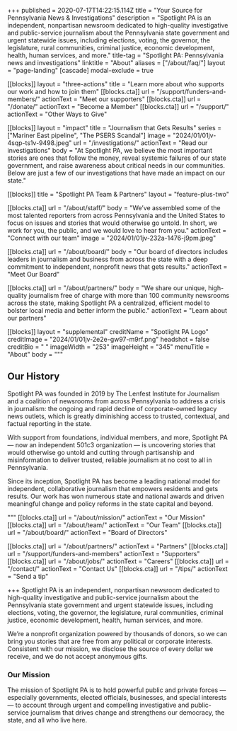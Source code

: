 +++
published = 2020-07-17T14:22:15.114Z
title = "Your Source for Pennsylvania News & Investigations"
description = "Spotlight PA is an independent, nonpartisan newsroom dedicated to high-quality investigative and public-service journalism about the Pennsylvania state government and urgent statewide issues, including elections, voting, the governor, the legislature, rural communities, criminal justice, economic development, health, human services, and more."
title-tag = "Spotlight PA: Pennsylvania news and investigations"
linktitle = "About"
aliases = ["/about/faq/"]
layout = "page-landing"
[cascade]
modal-exclude = true

[[blocks]]
layout = "three-actions"
title = "Learn more about who supports our work and how to join them"
[[blocks.cta]]
url = "/support/funders-and-members/"
actionText = "Meet our supporters"
[[blocks.cta]]
url = "/donate/"
actionText = "Become a Member"
[[blocks.cta]]
url = "/support/"
actionText = "Other Ways to Give"

[[blocks]]
layout = "impact"
title = "Journalism that Gets Results"
series = ["Mariner East pipeline", "The PSERS Scandal"]
image = "2024/01/01jv-4sqp-ts1v-9498.jpeg"
url = "/investigations/"
actionText = "Read our investigations"
body = "At Spotlight PA, we believe the most important stories are ones that follow the money, reveal systemic failures of our state government, and raise awareness about critical needs in our communities. Below are just a few of our investigations that have made an impact on our state."

[[blocks]]
title = "Spotlight PA Team & Partners"
layout = "feature-plus-two"

[[blocks.cta]]
url = "/about/staff/"
body = "We’ve assembled some of the most talented reporters from across Pennsylvania and the United States to focus on issues and stories that would otherwise go untold. In short, we work for you, the public, and we would love to hear from you."
actionText = "Connect with our team"
image = "2024/01/01jv-232a-1476-j9pm.jpeg"

[[blocks.cta]]
url = "/about/board/"
body = "Our board of directors includes leaders in journalism and business from across the state with a deep commitment to independent, nonprofit news that gets results."
actionText = "Meet Our Board"

[[blocks.cta]]
url = "/about/partners/"
body = "We share our unique, high-quality journalism free of charge with more than 100 community newsrooms across the state, making Spotlight PA a centralized, efficient model to bolster local media and better inform the public."
actionText = "Learn about our partners"

[[blocks]]
layout = "supplemental"
creditName = "Spotlight PA Logo"
creditImage = "2024/01/01jv-2e2e-gw97-m9rf.png"
headshot = false
creditBio = "&nbsp;"
imageWidth = "253"
imageHeight = "345"
menuTitle = "About"
body = """
## Our History

Spotlight PA was founded in 2019 by The Lenfest Institute for Journalism and a coalition of newsrooms from across Pennsylvania to address a crisis in journalism: the ongoing and rapid decline of corporate-owned legacy news outlets, which is greatly diminishing access to trusted, contextual, and factual reporting in the state.

With support from foundations, individual members, and more, Spotlight PA — now an independent 501c3 organization — is uncovering stories that would otherwise go untold and cutting through partisanship and misinformation to deliver trusted, reliable journalism at no cost to all in Pennsylvania.

Since its inception, Spotlight PA has become a leading national model for independent, collaborative journalism that empowers residents and gets results. Our work has won numerous state and national awards and driven meaningful change and policy reforms in the state capital and beyond.

"""
[[blocks.cta]]
url = "/about/mission/"
actionText = "Our Mission"
[[blocks.cta]]
url = "/about/team/"
actionText = "Our Team"
[[blocks.cta]]
url = "/about/board/"
actionText = "Board of Directors"

[[blocks.cta]]
url = "/about/partners/"
actionText = "Partners"
[[blocks.cta]]
url = "/support/funders-and-members"
actionText = "Supporters"
[[blocks.cta]]
url = "/about/jobs/"
actionText = "Careers"
[[blocks.cta]]
url = "/contact/"
actionText = "Contact Us"
[[blocks.cta]]
url = "/tips/"
actionText = "Send a tip"


+++
Spotlight PA is an independent, nonpartisan newsroom dedicated to high-quality investigative and public-service journalism about the Pennsylvania state government and urgent statewide issues, including elections, voting, the governor, the legislature, rural communities, criminal justice, economic development, health, human services, and more.

We’re a nonprofit organization powered by thousands of donors, so we can bring you stories that are free from any political or corporate interests. Consistent with our mission, we disclose the source of every dollar we receive, and we do not accept anonymous gifts.

<h3><span class="mb-5 text-xl font-black sm:text-2x md:text-4xl">Our Mission</span></h3>

The mission of Spotlight PA is to hold powerful public and private forces — especially governments, elected officials, businesses, and special interests — to account through urgent and compelling investigative and public-service journalism that drives change and strengthens our democracy, the state, and all who live here.
